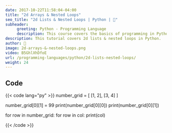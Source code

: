 ```yaml
---
date: 2017-10-22T11:58:04-04:00
title: "2d Arrays & Nested Loops"
seo_title: "2d Lists & Nested Loops | Python | 🦒"
subheader:
     greeting: Python - Programming Language
     description: This course covers the basics of programming in Python. Work your way through the videos/articles and I'll teach you everything you need to know to start your programming journey!
description: This tutorial covers 2d lists & nested loops in Python.
author: 🦒
image: 2d-arrays-&-nested-loops.png
video: B5GhlXhDfoE
url: /programming-languages/python/2d-lists-nested-loops/
weight: 24
---
```


## Code

{{< code lang="py" >}}
number_grid = [ [1, 2], [3, 4] ]

number_grid[0][1] = 99
print(number_grid[0][0])
print(number_grid[0][1])

for row in number_grid:
     for row in col:
          print(col)

{{< /code >}}